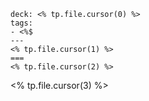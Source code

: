 
```anki
deck: <% tp.file.cursor(0) %>
tags:
- <%$
---
<% tp.file.cursor(1) %>
===
<% tp.file.cursor(2) %>
```
<% tp.file.cursor(3) %>